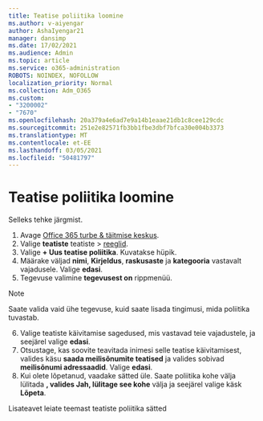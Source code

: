 ```yaml
---
title: Teatise poliitika loomine
ms.author: v-aiyengar
author: AshaIyengar21
manager: dansimp
ms.date: 17/02/2021
ms.audience: Admin
ms.topic: article
ms.service: o365-administration
ROBOTS: NOINDEX, NOFOLLOW
localization_priority: Normal
ms.collection: Adm_O365
ms.custom:
- "3200002"
- "7670"
ms.openlocfilehash: 20a379a4e6ad7e9a14b1eaae21db1c8cee129cdc
ms.sourcegitcommit: 251e2e82571fb3bb1fbe3dbf7bfca30e004b3373
ms.translationtype: MT
ms.contentlocale: et-EE
ms.lasthandoff: 03/05/2021
ms.locfileid: "50481797"
---
```

# <a name="create-an-alert-policy"></a>Teatise poliitika loomine

Selleks tehke järgmist.

1. Avage [Office 365 turbe & täitmise keskus](https://go.microsoft.com/fwlink/p/?linkid=2077143).
1. Valige **teatiste** teatiste  >  [reeglid](https://go.microsoft.com/fwlink/?linkid=2103208).
1. Valige **+ Uus teatise poliitika**. Kuvatakse hüpik.
1. Määrake väljad **nimi**, **Kirjeldus**, **raskusaste** ja **kategooria** vastavalt vajadusele. Valige **edasi**.
1. Tegevuse valimine **tegevusest on** rippmenüü.
> [!NOTE]
>  Saate valida vaid ühe tegevuse, kuid saate lisada tingimusi, mida poliitika tuvastab.
6. Valige teatiste käivitamise sagedused, mis vastavad teie vajadustele, ja seejärel valige **edasi**.
7. Otsustage, kas soovite teavitada inimesi selle teatise käivitamisest, valides käsu **saada meilisõnumite teatised** ja valides sobivad **meilisõnumi adressaadid**. Valige **edasi**.
8. Kui olete lõpetanud, vaadake sätted üle. Saate poliitika kohe välja lülitada **, valides Jah, lülitage see kohe** välja ja seejärel valige käsk **Lõpeta**.

Lisateavet leiate teemast teatiste poliitika sätted

